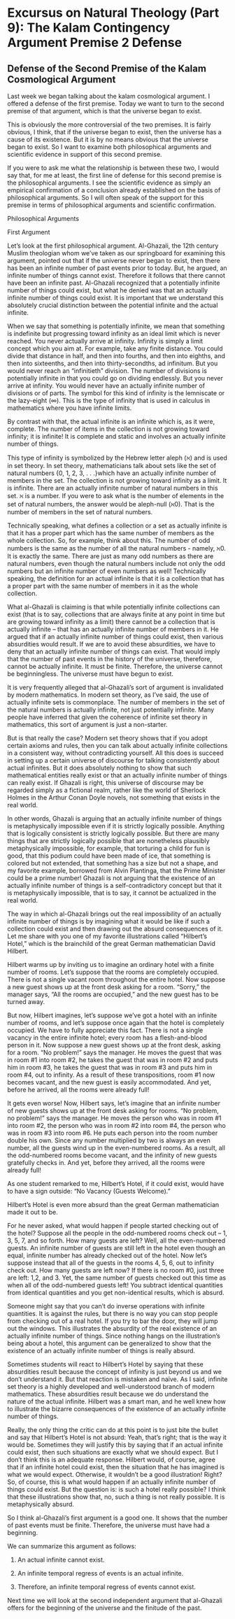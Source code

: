 # Excursus on Natural Theology (Part 9): The Kalam Contingency Argument Premise 2 Defense

## Defense of the Second Premise of the Kalam Cosmological Argument

Last week we began talking about the kalam cosmological argument. I offered a defense of the first premise. Today we want to turn to the second premise of that argument, which is that the universe began to exist.

This is obviously the more controversial of the two premises. It is fairly obvious, I think, that if the universe began to exist, then the universe has a cause of its existence. But it is by no means obvious that the universe began to exist. So I want to examine both philosophical arguments and scientific evidence in support of this second premise.

If you were to ask me what the relationship is between these two, I would say that, for me at least, the first line of defense for this second premise is the philosophical arguments. I see the scientific evidence as simply an empirical confirmation of a conclusion already established on the basis of philosophical arguments. So I will often speak of the support for this premise in terms of philosophical arguments and scientific confirmation.

Philosophical Arguments

First Argument

Let’s look at the first philosophical argument. Al-Ghazali, the 12th century Muslim theologian whom we’ve taken as our springboard for examining this argument, pointed out that if the universe never began to exist, then there has been an infinite number of past events prior to today.  But, he argued, an infinite number of things cannot exist. Therefore it follows that there cannot have been an infinite past. Al-Ghazali recognized that a potentially infinite number of things could exist, but what he denied was that an actually infinite number of things could exist. It is important that we understand this absolutely crucial distinction between the potential infinite and the actual infinite.

When we say that something is potentially infinite, we mean that something is indefinite but progressing toward infinity as an ideal limit which is never reached. You never actually arrive at infinity. Infinity is simply a limit concept which you aim at. For example, take any finite distance. You could divide that distance in half, and then into fourths, and then into eighths, and then into sixteenths, and then into thirty-secondths, ad infinitum. But you would never reach an “infinitieth” division. The number of divisions is potentially infinite in that you could go on dividing endlessly. But you never arrive at infinity. You would never have an actually infinite number of divisions or of parts. The symbol for this kind of infinity is the lemniscate or the lazy-eight (∞). This is the type of infinity that is used in calculus in mathematics where you have infinite limits.

By contrast with that, the actual infinite is an infinite which is, as it were, complete. The number of items in the collection is not growing toward infinity; it is infinite! It is complete and static and involves an actually infinite number of things.

This type of infinity is symbolized by the Hebrew letter aleph (ℵ) and is used in set theory. In set theory, mathematicians talk about sets like the set of natural numbers {0, 1, 2, 3, . . .}which have an actually infinite number of members in the set. The collection is not growing toward infinity as a limit. It is infinite. There are an actually infinite number of natural numbers in this set. ℵ is a number. If you were to ask what is the number of elements in the set of natural numbers, the answer would be aleph-null (ℵ0). That is the number of members in the set of natural numbers.

Technically speaking, what defines a collection or a set as actually infinite is that it has a proper part which has the same number of members as the whole collection. So, for example, think about this. The number of odd numbers is the same as the number of all the natural numbers - namely, ℵ0. It is exactly the same. There are just as many odd numbers as there are natural numbers, even though the natural numbers include not only the odd numbers but an infinite number of even numbers as well! Technically speaking, the definition for an actual infinite is that it is a collection that has a proper part with the same number of members in it as the whole collection.

What al-Ghazali is claiming is that while potentially infinite collections can exist (that is to say, collections that are always finite at any point in time but are growing toward infinity as a limit) there cannot be a collection that is actually infinite – that has an actually infinite number of members in it. He argued that if an actually infinite number of things could exist, then various absurdities would result. If we are to avoid these absurdities, we have to deny that an actually infinite number of things can exist. That would imply that the number of past events in the history of the universe, therefore, cannot be actually infinite. It must be finite. Therefore, the universe cannot be beginningless. The universe must have begun to exist.

It is very frequently alleged that al-Ghazali’s sort of argument is invalidated by modern mathematics. In modern set theory, as I’ve said, the use of actually infinite sets is commonplace. The number of members in the set of the natural numbers is actually infinite, not just potentially infinite. Many people have inferred that given the coherence of infinite set theory in mathematics, this sort of argument is just a non-starter.

But is that really the case? Modern set theory shows that if you adopt certain axioms and rules, then you can talk about actually infinite collections in a consistent way, without contradicting yourself. All this does is succeed in setting up a certain universe of discourse for talking consistently about actual infinites.  But it does absolutely nothing to show that such mathematical entities really exist or that an actually infinite number of things can really exist. If Ghazali is right, this universe of discourse may be regarded simply as a fictional realm, rather like the world of Sherlock Holmes in the Arthur Conan Doyle novels, not something that exists in the real world.

In other words, Ghazali is arguing that an actually infinite number of things is metaphysically impossible even if it is strictly logically possible. Anything that is logically consistent is strictly logically possible. But there are many things that are strictly logically possible that are nonetheless plausibly metaphysically impossible, for example, that torturing a child for fun is good, that this podium could have been made of ice, that something is colored but not extended, that something has a size but not a shape, and my favorite example, borrowed from Alvin Plantinga, that the Prime Minister could be a prime number! Ghazali is not arguing that the existence of an actually infinite number of things is a self-contradictory concept but that it is metaphysically impossible, that is to say, it cannot be actualized in the real world.

The way in which al-Ghazali brings out the real impossibility of an actually infinite number of things is by imagining what it would be like if such a collection could exist and then drawing out the absurd consequences of it. Let me share with you one of my favorite illustrations called “Hilbert’s Hotel,” which is the brainchild of the great German mathematician David Hilbert.

Hilbert warms up by inviting us to imagine an ordinary hotel with a finite number of rooms. Let’s suppose that the rooms are completely occupied. There is not a single vacant room throughout the entire hotel. Now suppose a new guest shows up at the front desk asking for a room. “Sorry,” the manager says, “All the rooms are occupied,” and the new guest has to be turned away.

But now, Hilbert imagines, let’s suppose we’ve got a hotel with an infinite number of rooms, and let’s suppose once again that the hotel is completely occupied. We have to fully appreciate this fact. There is not a single vacancy in the entire infinite hotel; every room has a flesh-and-blood person in it. Now suppose a new guest shows up at the front desk, asking for a room. “No problem!” says the manager. He moves the guest that was in room #1 into room #2, he takes the guest that was in room #2 and puts him in room #3, he takes the guest that was in room #3 and puts him in room #4, out to infinity. As a result of these transpositions, room #1 now becomes vacant, and the new guest is easily accommodated. And yet, before he arrived, all the rooms were already full!

It gets even worse! Now, Hilbert says, let’s imagine that an infinite number of new guests shows up at the front desk asking for rooms. “No problem, no problem!” says the manager. He moves the person who was in room #1 into room #2, the person who was in room #2 into room #4, the person who was in room #3 into room #6. He puts each person into the room number double his own. Since any number multiplied by two is always an even number, all the guests wind up in the even-numbered rooms. As a result, all the odd-numbered rooms become vacant, and the infinity of new guests gratefully checks in. And yet, before they arrived, all the rooms were already full!

As one student remarked to me, Hilbert’s Hotel, if it could exist, would have to have a sign outside: “No Vacancy (Guests Welcome).”

Hilbert’s Hotel is even more absurd than the great German mathematician made it out to be.

For he never asked, what would happen if people started checking out of the hotel? Suppose all the people in the odd-numbered rooms check out – 1, 3, 5, 7, and so forth. How many guests are left? Well, all the even-numbered guests. An infinite number of guests are still left in the hotel even though an equal, infinite number has already checked out of the hotel. Now let’s suppose instead that all of the guests in the rooms 4, 5, 6, out to infinity check out. How many guests are left now? If there is no room #0, just three are left: 1,2, and 3. Yet, the same number of guests checked out this time as when all of the odd-numbered guests left! You subtract identical quantities from identical quantities and you get non-identical results, which is absurd.

Someone might say that you can’t do inverse operations with infinite quantities. It is against the rules, but there is no way you can stop people from checking out of a real hotel. If you try to bar the door, they will jump out the windows. This illustrates the absurdity of the real existence of an actually infinite number of things. Since nothing hangs on the illustration’s being about a hotel, this argument can be generalized to show that the existence of an actually infinite number of things is really absurd.

Sometimes students will react to Hilbert’s Hotel by saying that these absurdities result because the concept of infinity is just beyond us and we don’t understand it.  But that reaction is mistaken and naïve. As I said, infinite set theory is a highly developed and well-understood branch of modern mathematics. These absurdities result because we do understand the nature of the actual infinite. Hilbert was a smart man, and he well knew how to illustrate the bizarre consequences of the existence of an actually infinite number of things.

Really, the only thing the critic can do at this point is to just bite the bullet and say that Hilbert’s Hotel is not absurd: Yeah, that’s right; that is the way it would be. Sometimes they will justify this by saying that if an actual infinite could exist, then such situations are exactly what we should expect. But I don’t think this is an adequate response.  Hilbert would, of course, agree that if an infinite hotel could exist, then the situation that he has imagined is what we would expect. Otherwise, it wouldn’t be a good illustration! Right? So, of course, this is what would happen if an actually infinite number of things could exist. But the question is: is such a hotel really possible? I think that these illustrations show that, no, such a thing is not really possible. It is metaphysically absurd.

So I think al-Ghazali’s first argument is a good one. It shows that the number of past events must be finite. Therefore, the universe must have had a beginning.

We can summarize this argument as follows:

1. An actual infinite cannot exist.

2. An infinite temporal regress of events is an actual infinite.

3. Therefore, an infinite temporal regress of events cannot exist.

Next time we will look at the second independent argument that al-Ghazali offers for the beginning of the universe and the finitude of the past.